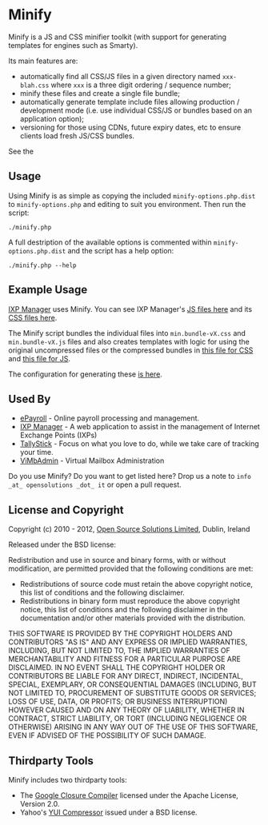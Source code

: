 # Minify

Minify is a JS and CSS minifier toolkit (with support for generating templates for engines such as Smarty).

Its main features are:

* automatically find all CSS/JS files in a given directory named `xxx-blah.css` where `xxx` is a three digit ordering / sequence number;
* minify these files and create a single file bundle;
* automatically generate template include files allowing production / development mode (i.e. use individual CSS/JS or bundles based on an application option);
* versioning for those using CDNs, future expiry dates, etc to ensure clients load fresh JS/CSS bundles.

See the

## Usage

Using Minify is as simple as copying the included `minify-options.php.dist` to `minify-options.php` and editing to suit you environment. Then run the script:

    ./minify.php

A full destription of the available options is commented within `minify-options.php.dist` and the script has a help option:

    ./minify.php --help


## Example Usage

[IXP Manager](https://github.com/inex/IXP-Manager) uses Minify. You can see IXP Manager's [JS files here](https://github.com/inex/IXP-Manager/tree/develop/public/js) and its [CSS files here](https://github.com/inex/IXP-Manager/tree/develop/public/css). 

The Minify script bundles the individual files into `min.bundle-vX.css` and `min.bundle-vX.js` files and also creates templates with logic for using the original uncompressed files or the compressed bundles in [this file for CSS](https://github.com/inex/IXP-Manager/blob/develop/application/views/header-css.tpl) and [this file for JS](https://github.com/inex/IXP-Manager/blob/develop/application/views/header-js.tpl).

The configuration for generating these [is here](https://github.com/inex/IXP-Manager/blob/develop/bin/minify-options.php).

## Used By

* [ePayroll](http://www.epayroll.ie/) - Online payroll processing and management.
* [IXP Manager](https://github.com/inex/IXP-Manager) - A web application to assist in the management of Internet Exchange Points (IXPs)
* [TallyStick](http://www.tallystick.net/) - Focus on what you love to do, while we take care of tracking your time.
* [ViMbAdmin](https://github.com/opensolutions/vimbadmin/wiki) - Virtual Mailbox Administration


Do you use Minify? Do you want to get listed here? Drop us a note to `info _at_ opensolutions _dot_ it` or open a pull request.

## License and Copyright

Copyright (c) 2010 - 2012, [Open Source Solutions Limited](http://www.opensolutions.ie/), Dublin, Ireland

Released under the BSD license:

Redistribution and use in source and binary forms, with or without modification, are permitted provided that the following conditions are met:

* Redistributions of source code must retain the above copyright notice, this list of conditions and the following disclaimer.
* Redistributions in binary form must reproduce the above copyright notice, this list of conditions and the following disclaimer in the documentation and/or other materials provided with the distribution.

THIS SOFTWARE IS PROVIDED BY THE COPYRIGHT HOLDERS AND CONTRIBUTORS "AS IS" AND ANY EXPRESS OR IMPLIED WARRANTIES, INCLUDING, BUT NOT LIMITED TO, THE IMPLIED WARRANTIES OF MERCHANTABILITY AND FITNESS FOR A PARTICULAR PURPOSE ARE DISCLAIMED. IN NO EVENT SHALL THE COPYRIGHT HOLDER OR CONTRIBUTORS BE LIABLE FOR ANY DIRECT, INDIRECT, INCIDENTAL, SPECIAL, EXEMPLARY, OR CONSEQUENTIAL DAMAGES (INCLUDING, BUT NOT LIMITED TO, PROCUREMENT OF SUBSTITUTE GOODS OR SERVICES; LOSS OF USE, DATA, OR PROFITS; OR BUSINESS INTERRUPTION) HOWEVER CAUSED AND ON ANY THEORY OF LIABILITY, WHETHER IN CONTRACT, STRICT LIABILITY, OR TORT (INCLUDING NEGLIGENCE OR OTHERWISE) ARISING IN ANY WAY OUT OF THE USE OF THIS SOFTWARE, EVEN IF ADVISED OF THE POSSIBILITY OF SUCH DAMAGE.


## Thirdparty Tools

Minify includes two thirdparty tools:

* The [Google Closure Compiler](http://code.google.com/closure/compiler) licensed under the Apache License, Version 2.0.
* Yahoo's [YUI Compressor](http://developer.yahoo.com/yui/compressor/) issued under a BSD license.


